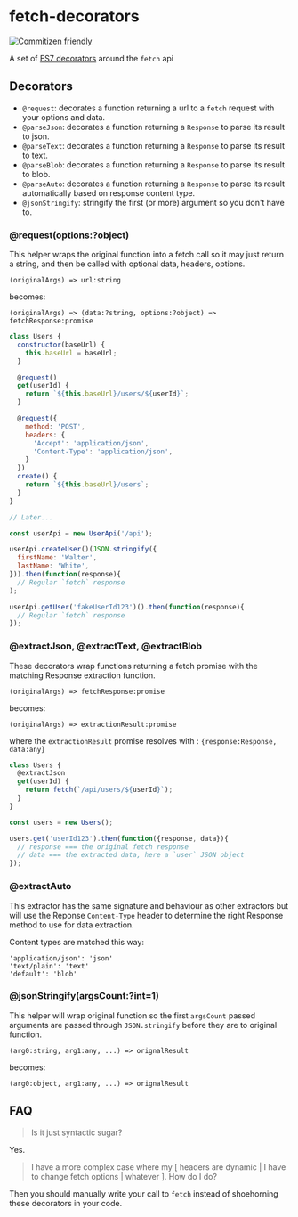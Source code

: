 # fetch-decorators

[![Commitizen friendly](https://img.shields.io/badge/commitizen-friendly-brightgreen.svg)](http://commitizen.github.io/cz-cli/)

A set of [ES7 decorators](https://github.com/wycats/javascript-decorators) around the `fetch` api

## Decorators

* `@request`: decorates a function returning a url to a `fetch` request with your options and data.
* `@parseJson`: decorates a function returning a `Response` to parse its result to json.
* `@parseText`: decorates a function returning a `Response` to parse its result to text.
* `@parseBlob`: decorates a function returning a `Response` to parse its result to blob.
* `@parseAuto`: decorates a function returning a `Response` to parse its result automatically based on response content type.
* `@jsonStringify`: stringify the first (or more) argument so you don't have to.

### @request(options:?object)

This helper wraps the original function into a fetch call so it may just return a string, and then be called with optional data, headers, options.


`(originalArgs) => url:string`

becomes:

`(originalArgs) => (data:?string, options:?object) => fetchResponse:promise`

```js
class Users {
  constructor(baseUrl) {
    this.baseUrl = baseUrl;
  }

  @request()
  get(userId) {
    return `${this.baseUrl}/users/${userId}`;
  }

  @request({
    method: 'POST',
    headers: {
      'Accept': 'application/json',
      'Content-Type': 'application/json',
    }
  })
  create() {
    return `${this.baseUrl}/users`;
  }
}

// Later...

const userApi = new UserApi('/api');

userApi.createUser()(JSON.stringify({
  firstName: 'Walter',
  lastName: 'White',
})).then(function(response){
  // Regular `fetch` response
);

userApi.getUser('fakeUserId123')().then(function(response){
  // Regular `fetch` response
});
```

### @extractJson, @extractText, @extractBlob

These decorators wrap functions returning a fetch promise with the matching Response extraction function.

`(originalArgs) => fetchResponse:promise`

becomes:

`(originalArgs) => extractionResult:promise`

where the `extractionResult` promise resolves with : `{response:Response, data:any}`

```js
class Users {
  @extractJson
  get(userId) {
    return fetch(`/api/users/${userId}`);
  }
}

const users = new Users();

users.get('userId123').then(function({response, data}){
  // response === the original fetch response
  // data === the extracted data, here a `user` JSON object
});

```

### @extractAuto

This extractor has the same signature and behaviour as other extractors but will use the Reponse `Content-Type` header to determine the right Response method to use for data extraction.

Content types are matched this way:

```
'application/json': 'json'
'text/plain': 'text'
'default': 'blob'
```

### @jsonStringify(argsCount:?int=1)

This helper will wrap original function so the first `argsCount` passed arguments are passed through `JSON.stringify` before they are to original function.

`(arg0:string, arg1:any, ...) => orignalResult`

becomes:

`(arg0:object, arg1:any, ...) => orignalResult`

##  FAQ

> Is it just syntactic sugar?

Yes.

> I have a more complex case where my [ headers are dynamic | I have to change fetch options | whatever ]. How do I do?

Then you should manually write your call to `fetch` instead of shoehorning these decorators in your code.
